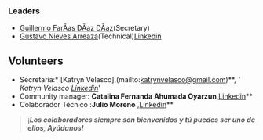 ### Leaders

* [Guillermo FarÃ­as DÃ­az DÃ­az](mailto:guillermo.farias@owasp.org)(Secretary)
* [Gustavo Nieves Arreaza](mailto:gustavo.nievesarreaza@owasp.org)(Technical)[Linkedin](https://www.linkedin.com/in/gustavo-nieves-arreaza/)

## Volunteers

 
  - Secretaria:* [Katryn Velasco],(mailto:katrynvelasco@gmail.com)**, *'
    Katryn Velasco
    [Linkedin](https://www.linkedin.com/in/katrynvelascomaldonado/)*'
  - Community manager: **Catalina Fernanda Ahumada
    Oyarzun**,[Linkedin](https://www.linkedin.com/in/cataahumada/)**
  - Colaborador Técnico :**Julio Moreno**
    ,[Linkedin](https://www.linkedin.com/in/julio-moreno-a3329515/)**

>

> ¡***Los colaboradores siempre son bienvenidos y tú puedes ser uno de
> ellos, Ayúdanos\!***



